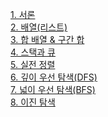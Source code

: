 <a href="/board/Algorithm/Algorithm1">1. 서론</a><br>
<a href="/board/Algorithm/Algorithm2">2. 배열(리스트)</a><br>
<a href="/board/Algorithm/Algorithm3">3. 합 배열 & 구간 합</a><br>
<a href="/board/Algorithm/Algorithm4">4. 스택과 큐</a><br>
<a href="/board/Algorithm/Algorithm5">5. 실전 정렬</a><br>
<a href="/board/Algorithm/Algorithm6">6. 깊이 우선 탐색(DFS)</a><br>
<a href="/board/Algorithm/Algorithm7">7. 넓이 우선 탐색(BFS)</a><br>
<a href="/board/Algorithm/Algorithm8">8. 이진 탐색</a><br>
